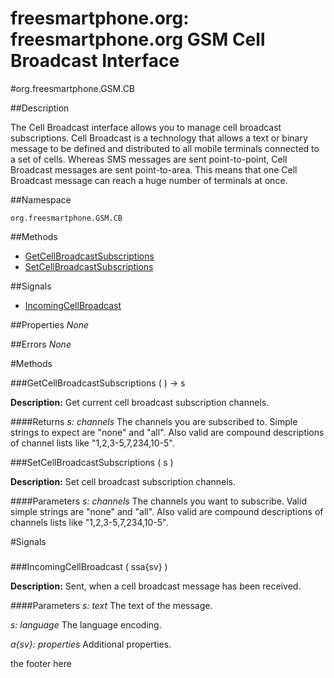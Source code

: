 
# freesmartphone.org: freesmartphone.org GSM Cell Broadcast Interface
            

#org.freesmartphone.GSM.CB

##Description


The Cell Broadcast interface allows you to manage cell broadcast subscriptions.   Cell Broadcast is a technology that allows a text or binary message to be defined  and distributed to all mobile terminals connected to a set of cells. Whereas SMS  messages are sent point-to-point, Cell Broadcast messages are sent point-to-area.  This means that one Cell Broadcast message can reach a huge number of terminals  at once.


##Namespace


```org.freesmartphone.GSM.CB```


##Methods

* [GetCellBroadcastSubscriptions](GetCellBroadcastSubscriptions)
* [SetCellBroadcastSubscriptions](SetCellBroadcastSubscriptions)


##Signals

* [IncomingCellBroadcast](IncomingCellBroadcast)


##Properties
*None*

##Errors
*None*

#Methods

###<a name="GetCellBroadcastSubscriptions">GetCellBroadcastSubscriptions</a> ( ) &rarr; s


**Description:** Get current cell broadcast subscription channels. 

####Returns
<i>s: channels</i>
The channels you are subscribed to. Simple strings to expect are  "none" and "all". Also valid are compound descriptions of channel lists like  "1,2,3-5,7,234,10-5". 



###<a name="SetCellBroadcastSubscriptions">SetCellBroadcastSubscriptions</a> ( s )


**Description:** Set cell broadcast subscription channels. 

####Parameters
<i>s: channels</i>
The channels you want to subscribe. Valid simple strings are  "none" and "all". Also valid are compound descriptions of channels lists like  "1,2,3-5,7,234,10-5". 



#Signals

###
###<a name="IncomingCellBroadcast">IncomingCellBroadcast</a> ( ssa{sv} )

**Description:** Sent, when a cell broadcast message has been received. 

####Parameters
<i>s: text</i>
The text of the message. 

<i>s: language</i>
The language encoding. 

<i>a{sv}: properties</i>
Additional properties. 



the footer here
